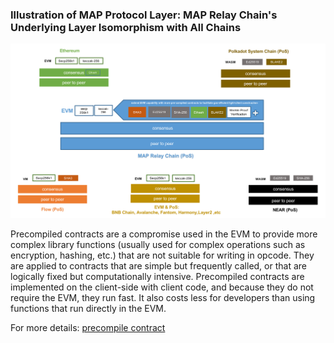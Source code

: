 
### Illustration of MAP Protocol Layer: MAP Relay Chain's Underlying Layer Isomorphism with All Chains

![](pre.png)

Precompiled contracts are a compromise used in the EVM to provide more complex library functions (usually used for complex operations such as encryption, hashing, etc.) that are not suitable for writing in opcode. They are applied to contracts that are simple but frequently called, or that are logically fixed but computationally intensive. Precompiled contracts are implemented on the client-side with client code, and because they do not require the EVM, they run fast. It also costs less for developers than using functions that run directly in the EVM.

For more details: [precompile contract](https://docs.maplabs.io/develop/map-relay-chain/precompile-contract)
